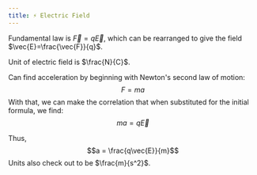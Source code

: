 ```yaml
---
title: ⚡️ Electric Field
---
```


Fundamental law is $\vec{F} = q\vec{E}$, which can be rearranged to give the field $\vec{E}=\frac{\vec{F}}{q}$.

Unit of electric field is $\frac{N}{C}$.

Can find acceleration by beginning with Newton's second law of motion:
$$F = ma$$
With that, we can make the correlation that when substituted for the initial formula, we find:
$$ma=q\vec{E}$$

Thus,
$$a = \frac{q\vec{E}}{m}$$
Units also check out to be $\frac{m}{s^2}$.